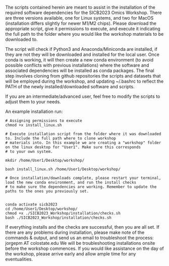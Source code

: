 The scripts contained herein are meant to assist in the installation of the required software dependencies for the SICB2023 Omics Workshop. There are three versions available, one for Linux systems, and two for MacOS (installation differs slightly for newer M1/M2 chips). Please download the appropriate script, give it permissions to execute, and execute it indicating the full path to the folder where you would like the workshop materials to be downloaded to.

The script will check if Python3 and Anaconda/Miniconda are installed, if they are not they will be downloaded and installed for the local user. Once conda is working, it will then create a new conda environment (to avoid possible conflicts with previous installations) where the software and associated dependencies will be installed as conda packages. The final step involves cloning from github repositories the scripts and datasets that will be employed during the workshop, and updating ~/.bashrc to reflect the PATH of the newly installed/downloaded software and scripts.

If you are an intermediate/advanced user, feel free to modify the scripts to adjust them to your needs.

An example installation run:

```
# Assigning permissions to execute
chmod +x install_linux.sh

# Execute installation script from the folder where it was downloaded to. Include the full path where to clone workshop 
# materials into. In this example we are creating a "workshop" folder on the linux desktop for "User1". Make sure this corresponds 
# to your own system.

mkdir /home/User1/Desktop/workshop/

bash install_linux.sh /home/User1/Desktop/workshop/

# Once installation/downloads complete, please restart your terminal, load the new conda environment, and run the install checks 
# to make sure the dependencies are working. Remember to update the paths to the ones you previously set.


conda activate sicb2023
cd /home/User1/Desktop/workshop/
chmod +x ./SICB2023_Workshop/installation/checks.sh
bash ./SICB2023_Workshop/installation/checks.sh 

```

If everything installs and the checks are successful, then you are all set. If there are any problems during installation, please make note of the commands & output, and send us an email to troubleshoot the process:  jorgepm AT colostate.edu 
We will be troubleshooting installations onsite before the workshop commences. If you would like assistance on the day of the workshop, please arrive early and allow ample time for any eventualities.
